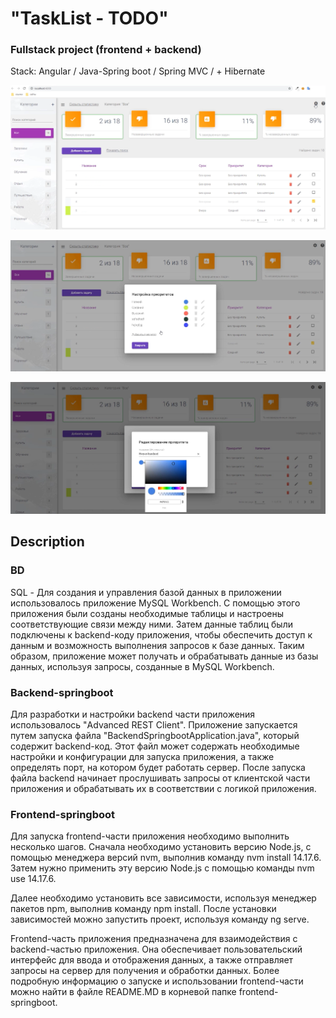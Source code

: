 # "TaskList - TODO"
### Fullstack project (frontend + backend)

Stack: Angular / Java-Spring boot / Spring MVC / + Hibernate

![alt text](https://github.com/AlgosStile/TaskList_Spring_boot/blob/main/img/tasklist.png "Screenshot 1")


![alt text](https://github.com/AlgosStile/TaskList_Spring_boot/blob/main/img/tasklist2.png "Screenshot 2")


![alt text](https://github.com/AlgosStile/TaskList_Spring_boot/blob/main/img/tasklist3.png "Screenshot 3")


## Description

### BD

SQL - Для создания и управления базой данных в приложении
использовалось приложение MySQL Workbench. С помощью этого приложения
были созданы необходимые таблицы и настроены соответствующие связи между ними. 
Затем данные таблиц были подключены к backend-коду приложения, 
чтобы обеспечить доступ к данным и возможность выполнения запросов к базе данных. 
Таким образом, приложение может получать и обрабатывать данные из базы данных, 
используя запросы, созданные в MySQL Workbench.


### Backend-springboot
Для разработки и настройки backend части приложения использовалось "Advanced REST Client".
Приложение запускается путем запуска файла "BackendSpringbootApplication.java", 
который содержит backend-код. Этот файл может содержать необходимые настройки и конфигурации 
для запуска приложения, а также определять порт, на котором будет работать сервер. 
После запуска файла backend начинает прослушивать запросы от клиентской части приложения 
и обрабатывать их в соответствии с логикой приложения. 



### Frontend-springboot
Для запуска frontend-части приложения необходимо выполнить несколько шагов. 
Сначала необходимо установить версию Node.js, с помощью менеджера версий nvm, выполнив команду nvm install 14.17.6. 
Затем нужно применить эту версию Node.js с помощью команды nvm use 14.17.6.

Далее необходимо установить все зависимости, используя менеджер пакетов npm, выполнив команду npm install. 
После установки зависимостей можно запустить проект, используя команду ng serve.

Frontend-часть приложения предназначена для взаимодействия с backend-частью приложения. 
Она обеспечивает пользовательский интерфейс для ввода и отображения данных, а также отправляет запросы на сервер 
для получения и обработки данных. Более подробную информацию о запуске и использовании frontend-части 
можно найти в файле README.MD в корневой папке frontend-springboot.







